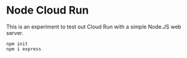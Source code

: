 # Node Cloud Run

This is an experiment to test out Cloud Run with a simple Node.JS web server.

```
npm init
npm i express
```